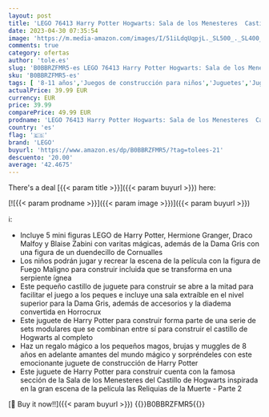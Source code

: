 ```yaml
---
layout: post
title: 'LEGO 76413 Harry Potter Hogwarts: Sala de los Menesteres  Castillo de Juguete Modular  Película Las Reliquias de la Muerte 2  Mini Figuras Hermione y Draco'
date: 2023-04-30 07:35:54
image: 'https://m.media-amazon.com/images/I/51iLdqUqpjL._SL500_._SL400_.jpg'
comments: true
category: ofertas
author: 'tole.es'
slug: 'B0BBRZFMR5-es LEGO 76413 Harry Potter Hogwarts: Sala de los Menesteres...'
sku: 'B0BBRZFMR5-es'
tags: [ '8-11 años','Juegos de construcción para niños','Juguetes','Juguetes y juegos','Niñas 8-11 años','Niños 8-11 años','Self Service','Sets de construcción','Special Features Stores','lego','🇪🇸', ]
actualPrice: 39.99 EUR
currency: EUR
price: 39.99
comparePrice: 49.99 EUR
prodname: 'LEGO 76413 Harry Potter Hogwarts: Sala de los Menesteres  Castillo de Juguete Modular  Película Las Reliquias de la Muerte 2  Mini Figuras Hermione y Draco'
country: 'es'
flag: '🇪🇸'
brand: 'LEGO'
buyurl: 'https://www.amazon.es/dp/B0BBRZFMR5/?tag=tolees-21'
descuento: '20.00'
average: '42.4675'
---
```


There's a deal [{{< param title >}}]({{< param buyurl >}})  here:

[![{{< param prodname >}}]({{< param image >}})]({{< param buyurl >}})

ℹ️:

- Incluye 5 mini figuras LEGO de Harry Potter, Hermione Granger, Draco Malfoy y Blaise Zabini con varitas mágicas, además de la Dama Gris con una figura de un duendecillo de Cornualles
- Los niños podrán jugar y recrear la escena de la película con la figura de Fuego Maligno para construir incluida que se transforma en una serpiente ígnea
- Este pequeño castillo de juguete para construir se abre a la mitad para facilitar el juego a los peques e incluye una sala extraíble en el nivel superior para la Dama Gris, además de accesorios y la diadema convertida en Horrocrux
- Este juguete de Harry Potter para construir forma parte de una serie de sets modulares que se combinan entre sí para construir el castillo de Hogwarts al completo
- Haz un regalo mágico a los pequeños magos, brujas y muggles de 8 años en adelante amantes del mundo mágico y sorpréndeles con este emocionante juguete de construcción de Harry Potter
- Este juguete de Harry Potter para construir cuenta con la famosa sección de la Sala de los Menesteres del Castillo de Hogwarts inspirada en la gran escena de la película las Reliquias de la Muerte - Parte 2

[🛒 Buy it now!!]({{< param buyurl >}})
{{<world>}}B0BBRZFMR5{{</world>}}
